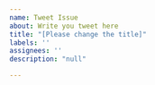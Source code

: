 ```yaml
---
name: Tweet Issue
about: Write you tweet here
title: "[Please change the title]"
labels: ''
assignees: ''
description: "null"

---
```

